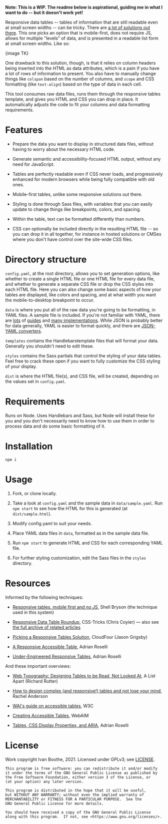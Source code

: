 **Note: This is a WIP. The readme below is aspirational, guiding me in what I
want to do -- but it doesn't work yet!**

Responsive data tables -- tables of information that are still readable even at
small screen widths -- can be tricky. There are [a lot of solutions out
there](#resources). This one picks an option that is mobile-first, does not
require JS, allows for multiple "levels" of data, and is presented in a readable
list form at small screen widths. Like so:

{image TK}

One drawback to this solution, though, is that it relies on column headers being
inserted into the HTML as data attributes, which is a pain if you have a lot of
rows of information to present. You also have to manually change things like
`colspan` based on the number of columns, and `scope` and CSS formatting (like
`text-align`) based on the type of data in each cell.

This tool consumes raw data files, runs them through the responsive tables
template, and gives you HTML and CSS you can drop in place. It automatically
adjusts the code to fit your columns and data formatting requirements.

# Features

* Prepare the data you want to display in structured data files, without having
to worry about the necessary HTML code.

* Generate semantic and accessibility-focused HTML output, without any need for
JavaScript.

* Tables are perfectly readable even if CSS never loads, and progressively
enhanced for modern browsers while being fully compatible with old ones.

* Mobile-first tables, unlike some responsive solutions out there.

* Styling is done through Sass files, with variables that you can easily update
to change things like breakpoints, colors, and spacing.

* Within the table, text can be formatted differently than numbers.

* CSS can optionally be included directly in the resulting HTML file -- so you
can drop it in all together, for instance in hosted solutions or CMSes where you
don't have control over the site-wide CSS files.

# Directory structure

`config.yaml`, at the root directory, allows you to set generation options, like
whether to create a single HTML file or one HTML file for every data file, and
whether to generate a separate CSS file or drop the CSS styles into each HTML
file. Here you can also change some basic aspects of how your tables are
displayed, like colors and spacing, and at what width you want the
mobile-to-desktop breakpoint to occur.

`data` is where you put all of the raw data you're going to be formatting, in
YAML files. A sample file is included. If you're not familiar with YAML, there
are [lots](https://blog.stackpath.com/yaml/) of
[guides](https://www.codeproject.com/Articles/1214409/Learn-YAML-in-five-minutes)
and [many implementations](https://yaml.org/). While JSON is probably better for
data generally, YAML is easier to format quickly, and there are [JSON-YAML
converters](https://www.json2yaml.com/).

`templates` contains the Handlebarstemplate files that will format your data.
Generally you shouldn't need to edit these.

`styles` contains the Sass partials that control the styling of your data
tables. Feel free to crack these open if you want to fully customize the CSS
styling of your display.

`dist` is where the HTML file(s), and CSS file, will be created, depending on
the values set in `config.yaml`.

# Requirements

Runs on Node. Uses Handlebars and Sass, but Node will install these for you and
you don't necessarily need to know how to use them in order to process data and
do some basic formatting of it.

# Installation

`npm i`

# Usage

1. Fork, or clone locally.

2. Take a look at `config.yaml` and the sample data in `data/sample.yaml`. Run
`npm start` to see how the HTML for this is generated (at `dist/sample.html`).

3. Modify config.yaml to suit your needs.

4. Place YAML data files in `data`, formatted as in the sample data file.

5. Run `npm start` to generate HTML and CSS for each corresponding YAML file.

6. For further styling customization, edit the Sass files in the `styles`
directory.

# Resources

Informed by the following techniques:

* [Responsive tables, mobile first and no JS](https://codepen.io/shellbryson/post/responsive-tables),
Shell Bryson (the technique used in this system)

* [Responsive Data Table Roundup](https://css-tricks.com/responsive-data-table-roundup/),
CSS-Tricks (Chris Coyier) — also see
[the full archive of related articles](https://css-tricks.com/tag/responsive-tables/)

* [Picking a Responsive Tables Solution](https://cloudfour.com/thinks/picking-responsive-tables-solution/),
CloudFour (Jason Grigsby)

* [A Responsive Accessible Table](https://adrianroselli.com/2017/11/a-responsive-accessible-table.html),
Adrian Roselli

* [Under-Engineered Responsive Tables](https://adrianroselli.com/2020/11/under-engineered-responsive-tables.html),
Adrian Roselli

And these important overviews:

* [Web Typography: Designing Tables to be Read, Not Looked At](https://alistapart.com/article/web-typography-tables/),
A List Apart (Richard Rutter)

* [How to design complex (and responsive!) tables and not lose your mind](https://medium.com/firefly-design/how-to-design-complex-and-responsive-tables-and-not-lose-your-mind-15d8e1cc67a),
Rachel Anderson

* [WAI's guide on accessible tables](https://www.w3.org/WAI/tutorials/tables/),
W3C

* [Creating Accessible Tables](https://webaim.org/techniques/tables/data),
WebAIM

* [Tables, CSS Display Properties, and ARIA](https://adrianroselli.com/2018/02/tables-css-display-properties-and-aria.html),
Adrian Roselli

# License

Work copyright Ivan Boothe, 2021. Licensed under GPLv3; see [LICENSE](LICENSE).

    This program is free software: you can redistribute it and/or modify
    it under the terms of the GNU General Public License as published by
    the Free Software Foundation, either version 3 of the License, or
    (at your option) any later version.

    This program is distributed in the hope that it will be useful,
    but WITHOUT ANY WARRANTY; without even the implied warranty of
    MERCHANTABILITY or FITNESS FOR A PARTICULAR PURPOSE.  See the
    GNU General Public License for more details.

    You should have received a copy of the GNU General Public License
    along with this program.  If not, see <https://www.gnu.org/licenses/>.
